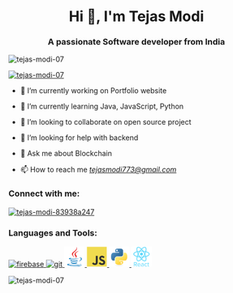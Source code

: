<h1 align="center">Hi 👋, I'm Tejas Modi</h1>
<h3 align="center">A passionate Software developer from India</h3>

<p align="left"> <img src="https://komarev.com/ghpvc/?username=tejas-modi-07&label=Profile%20views&color=0e75b6&style=flat" alt="tejas-modi-07" /> </p>

<p align="left"> <a href="https://github.com/ryo-ma/github-profile-trophy"><img src="https://github-profile-trophy.vercel.app/?username=tejas-modi-07" alt="tejas-modi-07" /></a> </p>

- 🔭 I’m currently working on Portfolio website

- 🌱 I’m currently learning Java, JavaScript, Python

- 👯 I’m looking to collaborate on open source project

- 🤝 I’m looking for help with backend

- 💬 Ask me about Blockchain

-  📫 How to reach me *tejasmodi773@gmail.com*

<h3 align="left">Connect with me:</h3>
<p align="left">
<a href="https://linkedin.com/in/tejas-modi-83938a247" target="blank"><img align="center" src="https://raw.githubusercontent.com/rahuldkjain/github-profile-readme-generator/master/src/images/icons/Social/linked-in-alt.svg" alt="tejas-modi-83938a247" height="30" width="40" /></a>
</p>

<h3 align="left">Languages and Tools:</h3>
<p align="left"> <a href="https://firebase.google.com/" target="_blank" rel="noreferrer"> <img src="https://www.vectorlogo.zone/logos/firebase/firebase-icon.svg" alt="firebase" width="40" height="40"/> </a> <a href="https://git-scm.com/" target="_blank" rel="noreferrer"> <img src="https://www.vectorlogo.zone/logos/git-scm/git-scm-icon.svg" alt="git" width="40" height="40"/> </a> <a href="https://www.java.com" target="_blank" rel="noreferrer"> <img src="https://raw.githubusercontent.com/devicons/devicon/master/icons/java/java-original.svg" alt="java" width="40" height="40"/> </a> <a href="https://developer.mozilla.org/en-US/docs/Web/JavaScript" target="_blank" rel="noreferrer"> <img src="https://raw.githubusercontent.com/devicons/devicon/master/icons/javascript/javascript-original.svg" alt="javascript" width="40" height="40"/> </a> <a href="https://www.python.org" target="_blank" rel="noreferrer"> <img src="https://raw.githubusercontent.com/devicons/devicon/master/icons/python/python-original.svg" alt="python" width="40" height="40"/> </a> <a href="https://reactjs.org/" target="_blank" rel="noreferrer"> <img src="https://raw.githubusercontent.com/devicons/devicon/master/icons/react/react-original-wordmark.svg" alt="react" width="40" height="40"/> </a> </p>

<p><img align="center" src="https://github-readme-stats.vercel.app/api/top-langs?username=tejas-modi-07&show_icons=true&locale=en&layout=compact" alt="tejas-modi-07" /></p>
